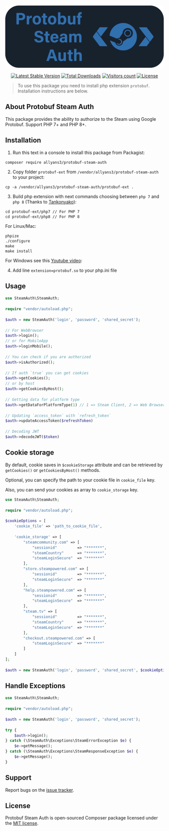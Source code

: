 <p align="center"><a href="https://github.com/Allyans3/protobuf-steam-auth" target="_blank"><img src="https://raw.githubusercontent.com/Allyans3/protobuf-steam-auth/master/images/protobuf-steam-auth-logo.png" width="600" alt="Protobuf-Steam-Auth"></a></p>

<p align="center">
<a href="https://packagist.org/packages/allyans3/protobuf-steam-auth"><img src="https://img.shields.io/packagist/v/allyans3/protobuf-steam-auth?style=flat-square&logo=Composer" alt="Latest Stable Version"></a>
<a href="https://packagist.org/packages/allyans3/protobuf-steam-auth"><img src="https://img.shields.io/packagist/dt/allyans3/protobuf-steam-auth?style=flat-square&logo=Composer" alt="Total Downloads"></a>
<a href="https://github.com/Allyans3/protobuf-steam-auth"><img src="https://hits.seeyoufarm.com/api/count/incr/badge.svg?url=https%3A%2F%2Fgithub.com%2FAllyans3%2Fprotobuf-steam-auth&count_bg=%2344CC10&title_bg=%23555555&icon=github.svg&icon_color=%23E7E7E7&title=visitors&edge_flat=true" alt="Visitors count"></a>
<a href="https://github.com/Allyans3/protobuf-steam-auth"><img src="https://img.shields.io/packagist/l/Allyans3/protobuf-steam-auth?style=flat-square&color=3555555" alt="License"></a>
</p>

> To use this package you need to install php extension `protobuf`. Installation instructions are below.

## About Protobuf Steam Auth

This package provides the ability to authorize to the Steam using Google Protobuf. Support PHP 7+ and PHP 8+.

## Installation

1. Run this text in a console to install this package from Packagist:

```
composer require allyans3/protobuf-steam-auth
```

2. Copy folder `protobuf-ext` from `/vendor/allyans3/protobuf-steam-auth` to your project:

```
cp -a /vendor/allyans3/protobuf-steam-auth/protobuf-ext .
```

3. Build php extension with next commands choosing between `php 7` and `php 8` (Thanks to [Tankonyako](https://github.com/Tankonyako)):

```
cd protobuf-ext/php7 // For PHP 7
cd protobuf-ext/php8 // For PHP 8
```

For Linux/Mac:
```
phpize
./configure
make
make install
```

For Windows see this [Youtube video](https://youtube.com/watch?v=wVnfw5exxGI&ab_channel=Dave):

4. Add line `extension=protobuf.so` to your php.ini file

## Usage

```php
use SteamAuth\SteamAuth;

require "vendor/autoload.php";

$auth = new SteamAuth('login', 'password', 'shared_secret');

// For WebBrowser
$auth->login();
// or for MobileApp
$auth->loginMobile();

// You can check if you are authorized
$auth->isAuthorized();

// If auth `true` you can get cookies
$auth->getCookies();
// or by host
$auth->getCookiesByHost();

// Getting data for platform type
$auth->getDataForPlatformType(1) // 1 => Steam Client, 2 => Web Browser, 3 => Mobile App

// Updating `access_token` with `refresh_token`
$auth->updateAccessToken($refreshToken)

// Decoding JWT
$auth->decodeJWT($token)

```

## Cookie storage

By default, cookie saves in `$cookieStorage` attribute and can be retrieved by `getCookies()` or `getCookiesByHost()` methods.

Optional, you can specify the path to your cookie file in `cookie_file` key.

Also, you can send your cookies as array to `cookie_storage` key.

```php
use SteamAuth\SteamAuth;

require "vendor/autoload.php";

$cookieOptions = [
    'cookie_file' => 'path_to_cookie_file',
    
    'cookie_storage' => [
        "steamcommunity.com" => [
            "sessionid"         => "*******",
            "steamCountry"      => "*******",
            "steamLoginSecure"  => "*******"
        ],
        "store.steampowered.com" => [
            "sessionid"         => "*******",
            "steamLoginSecure"  => "*******"
        ],
        "help.steampowered.com" => [
            "sessionid"         => "*******",
            "steamLoginSecure"  => "*******"
        ],
        "steam.tv" => [
            "sessionid"         => "*******",
            "steamCountry"      => "*******",
            "steamLoginSecure"  => "*******"
        ],
        "checkout.steampowered.com" => [
            "steamLoginSecure"  => "*******"
        ]       
    ]   
];

$auth = new SteamAuth('login', 'password', 'shared_secret', $cookieOptions);
```


## Handle Exceptions

```php
use SteamAuth\SteamAuth;

require "vendor/autoload.php";

$auth = new SteamAuth('login', 'password', 'shared_secret');

try {
    $auth->login();
} catch (\SteamAuth\Exceptions\SteamErrorException $e) {
    $e->getMessage();
} catch (\SteamAuth\Exceptions\SteamResponseException $e) {
    $e->getMessage();
}
```

## Support

Report bugs on the [issue tracker](https://github.com/Allyans3/protobuf-steam-auth/issues).

## License

Protobuf Steam Auth is open-sourced Composer package licensed under the [MIT license](https://opensource.org/licenses/MIT).